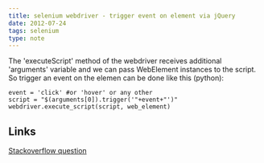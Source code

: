 ```yaml
---
title: selenium webdriver - trigger event on element via jQuery
date: 2012-07-24
tags: selenium
type: note
---
```


The 'executeScript' method of the webdriver receives additional 'arguments' variable and we can pass WebElement instances to the script. So trigger an event on the elemen can be done like this (python):

    event = 'click' #or 'hover' or any other
    script = "$(arguments[0]).trigger('"+event+"')"
    webdriver.execute_script(script, web_element)

<!-- more -->
Links
--------------------------------------------
[Stackoverflow question](http://stackoverflow.com/questions/5490523/selecting-and-identifying-element-with-jquery-to-use-it-in-selenium-2-java-api)
